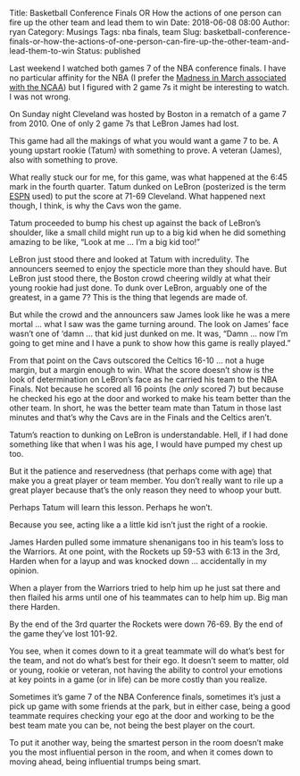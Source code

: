 Title: Basketball Conference Finals OR How the actions of one person can fire up the other team and lead them to win
Date: 2018-06-08 08:00
Author: ryan
Category: Musings
Tags: nba finals, team
Slug: basketball-conference-finals-or-how-the-actions-of-one-person-can-fire-up-the-other-team-and-lead-them-to-win
Status: published

Last weekend I watched both games 7 of the NBA conference finals. I have no particular affinity for the NBA (I prefer the [Madness in March associated with the NCAA](https://en.m.wikipedia.org/wiki/NCAA_Division_I_Men%27s_Basketball_Tournament)) but I figured with 2 game 7s it might be interesting to watch. I was not wrong.

On Sunday night Cleveland was hosted by Boston in a rematch of a game 7 from 2010. One of only 2 game 7s that LeBron James had lost.

This game had all the makings of what you would want a game 7 to be. A young upstart rookie (Tatum) with something to prove. A veteran (James), also with something to prove.

What really stuck our for me, for this game, was what happened at the 6:45 mark in the fourth quarter. Tatum dunked on LeBron (posterized is the term [ESPN](http://www.espn.com/video/clip?id=23627416) used) to put the score at 71-69 Cleveland. What happened next though, I think, is why the Cavs won the game.

Tatum proceeded to bump his chest up against the back of LeBron’s shoulder, like a small child might run up to a big kid when he did something amazing to be like, “Look at me ... I’m a big kid too!”

LeBron just stood there and looked at Tatum with incredulity. The announcers seemed to enjoy the specticle more than they should have. But LeBron just stood there, the Boston crowd cheering wildly at what their young rookie had just done. To dunk over LeBron, arguably one of the greatest, in a game 7? This is the thing that legends are made of.

But while the crowd and the announcers saw James look like he was a mere mortal ... what I saw was the game turning around. The look on James’ face wasn’t one of ‘damn ... that kid just dunked on me. It was, “Damn ... now I’m going to get mine and I have a punk to show how this game is really played.”

From that point on the Cavs outscored the Celtics 16-10 ... not a huge margin, but a margin enough to win. What the score doesn’t show is the look of determination on LeBron’s face as he carried his team to the NBA Finals. Not because he scored all 16 points (he *only* scored 7) but because he checked his ego at the door and worked to make his team better than the other team. In short, he was the better team mate than Tatum in those last minutes and that’s why the Cavs are in the Finals and the Celtics aren’t.

Tatum’s reaction to dunking on LeBron is understandable. Hell, if I had done something like that when I was his age, I would have pumped my chest up too.

But it the patience and reservedness (that perhaps come with age) that make you a great player or team member. You don’t really want to rile up a great player because that’s the only reason they need to whoop your butt.

Perhaps Tatum will learn this lesson. Perhaps he won’t.

Because you see, acting like a a little kid isn’t just the right of a rookie.

James Harden pulled some immature shenanigans too in his team’s loss to the Warriors. At one point, with the Rockets up 59-53 with 6:13 in the 3rd, Harden when for a layup and was knocked down ... accidentally in my opinion.

When a player from the Warriors tried to help him up he just sat there and then flailed his arms until one of his teammates can to help him up. Big man there Harden.

By the end of the 3rd quarter the Rockets were down 76-69. By the end of the game they’ve lost 101-92.

You see, when it comes down to it a great teammate will do what’s best for the team, and not do what’s best for their ego. It doesn’t seem to matter, old or young, rookie or veteran, not having the ability to control your emotions at key points in a game (or in life) can be more costly than you realize.

Sometimes it’s game 7 of the NBA Conference finals, sometimes it’s just a pick up game with some friends at the park, but in either case, being a good teammate requires checking your ego at the door and working to be the best team mate you can be, not being the best player on the court.

To put it another way, being the smartest person in the room doesn’t make you the most influential person in the room, and when it comes down to moving ahead, being influential trumps being smart.
